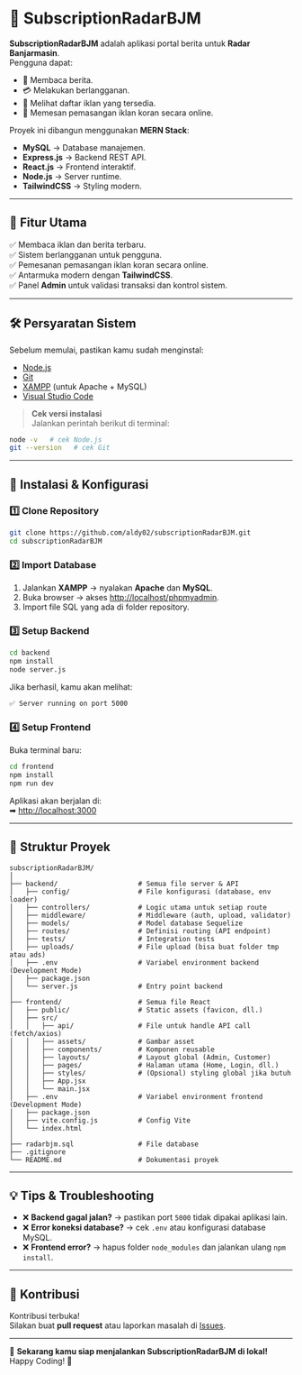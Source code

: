 # 📢 SubscriptionRadarBJM

**SubscriptionRadarBJM** adalah aplikasi portal berita untuk **Radar Banjarmasin**.  
Pengguna dapat:
- 📖 Membaca berita.
- 💳 Melakukan berlangganan.
- 📰 Melihat daftar iklan yang tersedia.
- 📝 Memesan pemasangan iklan koran secara online.  

Proyek ini dibangun menggunakan **MERN Stack**:
- **MySQL** → Database manajemen.
- **Express.js** → Backend REST API.
- **React.js** → Frontend interaktif.
- **Node.js** → Server runtime.
- **TailwindCSS** → Styling modern.

---

## 🚀 Fitur Utama
✅ Membaca iklan dan berita terbaru.  
✅ Sistem berlangganan untuk pengguna.  
✅ Pemesanan pemasangan iklan koran secara online.  
✅ Antarmuka modern dengan **TailwindCSS**.  
✅ Panel **Admin** untuk validasi transaksi dan kontrol sistem.

---

## 🛠 Persyaratan Sistem
Sebelum memulai, pastikan kamu sudah menginstal:

- [Node.js](https://nodejs.org/)
- [Git](https://git-scm.com/)
- [XAMPP](https://www.apachefriends.org/) (untuk Apache + MySQL)
- [Visual Studio Code](https://code.visualstudio.com/)

> **Cek versi instalasi**  
> Jalankan perintah berikut di terminal:
```sh
node -v   # cek Node.js
git --version   # cek Git
```

---

## 📂 Instalasi & Konfigurasi

### 1️⃣ Clone Repository
```sh
git clone https://github.com/aldy02/subscriptionRadarBJM.git
cd subscriptionRadarBJM
```

### 2️⃣ Import Database
1. Jalankan **XAMPP** → nyalakan **Apache** dan **MySQL**.
2. Buka browser → akses [http://localhost/phpmyadmin](http://localhost/phpmyadmin).
3. Import file SQL yang ada di folder repository.

### 3️⃣ Setup Backend
```sh
cd backend
npm install
node server.js
```
Jika berhasil, kamu akan melihat:
```sh
✅ Server running on port 5000
```

### 4️⃣ Setup Frontend
Buka terminal baru:
```sh
cd frontend
npm install
npm run dev
```
Aplikasi akan berjalan di:  
➡ [http://localhost:3000](http://localhost:3000)

---

## 📌 Struktur Proyek
```
subscriptionRadarBJM/
│
├── backend/                    # Semua file server & API
│   ├── config/                 # File konfigurasi (database, env loader)
│   ├── controllers/            # Logic utama untuk setiap route
│   ├── middleware/             # Middleware (auth, upload, validator)
│   ├── models/                 # Model database Sequelize
│   ├── routes/                 # Definisi routing (API endpoint)
│   ├── tests/                  # Integration tests
│   ├── uploads/                # File upload (bisa buat folder tmp atau ads)
│   ├── .env                    # Variabel environment backend (Development Mode)
│   ├── package.json
│   └── server.js               # Entry point backend
│
├── frontend/                   # Semua file React
│   ├── public/                 # Static assets (favicon, dll.)
│   ├── src/
│   │   ├── api/                # File untuk handle API call (fetch/axios)
│   │   ├── assets/             # Gambar asset
│   │   ├── components/         # Komponen reusable
│   │   ├── layouts/            # Layout global (Admin, Customer)
│   │   ├── pages/              # Halaman utama (Home, Login, dll.)
│   │   ├── styles/             # (Opsional) styling global jika butuh
│   │   ├── App.jsx
│   │   └── main.jsx
│   ├── .env                    # Variabel environment frontend (Development Mode)
│   ├── package.json
│   ├── vite.config.js          # Config Vite
│   └── index.html
│
├── radarbjm.sql                # File database
├── .gitignore
└── README.md                   # Dokumentasi proyek
```

---

## 💡 Tips & Troubleshooting
- ❌ **Backend gagal jalan?** → pastikan port `5000` tidak dipakai aplikasi lain.
- ❌ **Error koneksi database?** → cek `.env` atau konfigurasi database MySQL.
- ❌ **Frontend error?** → hapus folder `node_modules` dan jalankan ulang `npm install`.

---

## 🤝 Kontribusi
Kontribusi terbuka!  
Silakan buat **pull request** atau laporkan masalah di [Issues](https://github.com/aldy02/subscriptionRadarBJM/issues).

---

🎉 **Sekarang kamu siap menjalankan SubscriptionRadarBJM di lokal!**  
Happy Coding! 🚀

